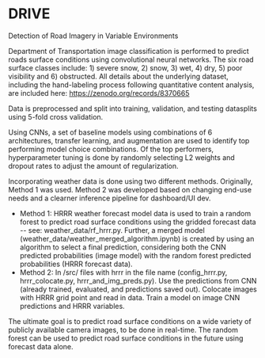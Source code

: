 # DRIVE
Detection of Road Imagery in Variable Environments

Department of Transportation image classification is performed to predict roads surface conditions using convolutional neural networks. The six road surface classes include: 1) severe snow, 2) snow, 3) wet, 4) dry, 5) poor visibility and 6) obstructed. All details about the underlying dataset, including the hand-labeling process following quantitative content analysis, are included here: https://zenodo.org/records/8370665

Data is preprocessed and split into training, validation, and testing datasplits using 5-fold cross validation.

Using CNNs, a set of baseline models using combinations of 6 architectures, transfer learning, and augmentation are used to identify top performing model choice combinations. Of the top performers, hyperparameter tuning is done by randomly selecting L2 weights and dropout rates to adjust the amount of regularization.

Incorporating weather data is done using two different methods. Originally, Method 1 was used. Method 2 was developed based on changing end-use needs and a clearner inference pipeline for dashboard/UI dev.
- Method 1: HRRR weather forecast model data is used to train a random forest to predict road surface conditions using the gridded forecast data -- see: weather_data/rf_hrrr.py. Further, a merged model (weather_data/weather_merged_algorithm.ipynb) is created by using an algorithm to select a final prediction, considering both the CNN predicted probabilities (image model) with the random forest predicted probabilities (HRRR forecast data).
- Method 2: In /src/ files with hrrr in the file name (config_hrrr.py, hrrr_colocate.py, hrrr_and_img_preds.py). Use the predictions from CNN (already trained, evaluated, and predictions saved out). Colocate images with HRRR grid point and read in data. Train a model on image CNN predictions and HRRR variables.


The ultimate goal is to predict road surface conditions on a wide variety of publicly available camera images, to be done in real-time. The random forest can be used to predict road surface conditions in the future using forecast data alone.
